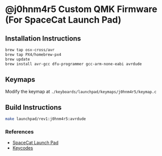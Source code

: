 # @j0hnm4r5 Custom QMK Firmware (For SpaceCat Launch Pad)

## Installation Instructions

```sh
brew tap osx-cross/avr
brew tap PX4/homebrew-px4
brew update
brew install avr-gcc dfu-programmer gcc-arm-none-eabi avrdude
```

## Keymaps

Modify the keymap at `./keyboards/launchpad/keymaps/j0hnm4r5/keymap.c`

## Build Instructions

```sh
make launchpad/rev1:j0hnm4r5:avrdude
```

### References

-   [SpaceCat Launch Pad](https://spacecat.design/collections/pcbs-cases-kits/products/launch-pad)
-   [Keycodes](https://docs.qmk.fm/#/faq_keymap)
